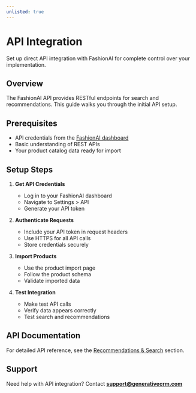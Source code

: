 ```yaml
---
unlisted: true
---
```


# API Integration

Set up direct API integration with FashionAI for complete control over your implementation.

## Overview

The FashionAI API provides RESTful endpoints for search and recommendations. This guide walks you through the initial API setup.

## Prerequisites

- API credentials from the [FashionAI dashboard](https://app.generativecrm.com)
- Basic understanding of REST APIs
- Your product catalog data ready for import

## Setup Steps

1. **Get API Credentials**
   - Log in to your FashionAI dashboard
   - Navigate to Settings > API
   - Generate your API token

2. **Authenticate Requests**
   - Include your API token in request headers
   - Use HTTPS for all API calls
   - Store credentials securely

3. **Import Products**
   - Use the product import page
   - Follow the product schema
   - Validate imported data

4. **Test Integration**
   - Make test API calls
   - Verify data appears correctly
   - Test search and recommendations

## API Documentation

For detailed API reference, see the [Recommendations & Search](../../recommendations-search/index.md) section.

## Support

Need help with API integration? Contact **support@generativecrm.com**
